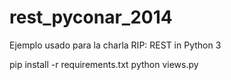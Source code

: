 rest_pyconar_2014
=================

Ejemplo usado para la charla RIP: REST in Python 3


pip install -r requirements.txt
python views.py

